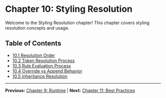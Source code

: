 # Chapter 10: Styling Resolution

Welcome to the Styling Resolution chapter! This chapter covers styling resolution concepts and usage.

## Table of Contents
- [10.1 Resolution Order](./10.1-resolution-order.md)
- [10.2 Token Resolution Process](./10.2-token-resolution-process.md)
- [10.3 Rule Evaluation Process](./10.3-rule-evaluation-process.md)
- [10.4 Override vs Append Behavior](./10.4-override-vs-append-behavior.md)
- [10.5 Inheritance Resolution](./10.5-inheritance-resolution.md)

---

**Previous:** [Chapter 9: Runtime](../09-runtime/index.md) | **Next:** [Chapter 11: Best Practices](../11-best-practices/index.md)
